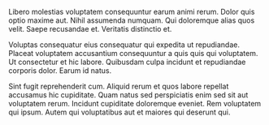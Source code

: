 Libero molestias voluptatem consequuntur earum animi rerum. Dolor quis optio maxime aut. Nihil assumenda numquam. Qui doloremque alias quos velit. Saepe recusandae et. Veritatis distinctio et.
 Voluptas consequatur eius consequatur qui expedita ut repudiandae. Placeat voluptatem accusantium consequuntur a quis quis qui voluptatem. Ut consectetur et hic labore. Quibusdam culpa incidunt et repudiandae corporis dolor. Earum id natus.
 Sint fugit reprehenderit cum. Aliquid rerum et quos labore repellat accusamus hic cupiditate. Quam natus sed perspiciatis enim sed sit aut voluptatem rerum. Incidunt cupiditate doloremque eveniet. Rem voluptatem qui ipsum. Autem qui voluptatibus aut et maiores qui deserunt qui.